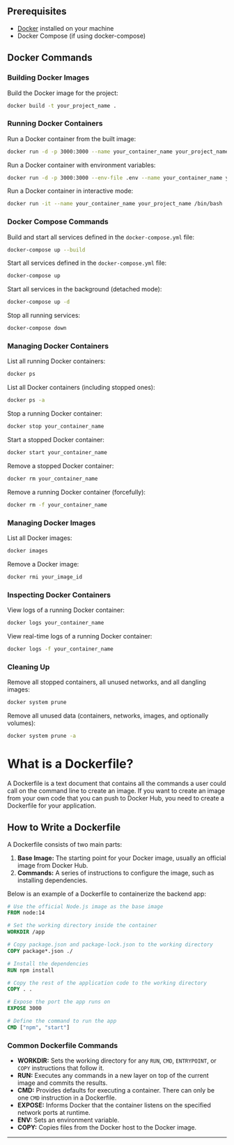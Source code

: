 ## Prerequisites

- [Docker](https://docs.docker.com/get-docker/) installed on your machine
- Docker Compose (if using docker-compose)

## Docker Commands

### Building Docker Images

Build the Docker image for the project:
```sh
docker build -t your_project_name .
```

### Running Docker Containers

Run a Docker container from the built image:
```sh
docker run -d -p 3000:3000 --name your_container_name your_project_name
```

Run a Docker container with environment variables:
```sh
docker run -d -p 3000:3000 --env-file .env --name your_container_name your_project_name
```

Run a Docker container in interactive mode:
```sh
docker run -it --name your_container_name your_project_name /bin/bash
```

### Docker Compose Commands

Build and start all services defined in the `docker-compose.yml` file:
```sh
docker-compose up --build
```

Start all services defined in the `docker-compose.yml` file:
```sh
docker-compose up
```

Start all services in the background (detached mode):
```sh
docker-compose up -d
```

Stop all running services:
```sh
docker-compose down
```

### Managing Docker Containers

List all running Docker containers:
```sh
docker ps
```

List all Docker containers (including stopped ones):
```sh
docker ps -a
```

Stop a running Docker container:
```sh
docker stop your_container_name
```

Start a stopped Docker container:
```sh
docker start your_container_name
```

Remove a stopped Docker container:
```sh
docker rm your_container_name
```

Remove a running Docker container (forcefully):
```sh
docker rm -f your_container_name
```

### Managing Docker Images

List all Docker images:
```sh
docker images
```

Remove a Docker image:
```sh
docker rmi your_image_id
```

### Inspecting Docker Containers

View logs of a running Docker container:
```sh
docker logs your_container_name
```

View real-time logs of a running Docker container:
```sh
docker logs -f your_container_name
```

### Cleaning Up

Remove all stopped containers, all unused networks, and all dangling images:
```sh
docker system prune
```

Remove all unused data (containers, networks, images, and optionally volumes):
```sh
docker system prune -a
```


# What is a Dockerfile?

A Dockerfile is a text document that contains all the commands a user could call on the command line to create an image. If you want to create an image from your own code that you can push to Docker Hub, you need to create a Dockerfile for your application.

## How to Write a Dockerfile

A Dockerfile consists of two main parts:

1. **Base Image:** The starting point for your Docker image, usually an official image from Docker Hub.
2. **Commands:** A series of instructions to configure the image, such as installing dependencies.



Below is an example of a Dockerfile to containerize the backend app:

```Dockerfile
# Use the official Node.js image as the base image
FROM node:14

# Set the working directory inside the container
WORKDIR /app

# Copy package.json and package-lock.json to the working directory
COPY package*.json ./

# Install the dependencies
RUN npm install

# Copy the rest of the application code to the working directory
COPY . .

# Expose the port the app runs on
EXPOSE 3000

# Define the command to run the app
CMD ["npm", "start"]
```

### Common Dockerfile Commands

- **WORKDIR:** Sets the working directory for any `RUN`, `CMD`, `ENTRYPOINT`, or `COPY` instructions that follow it.
- **RUN:** Executes any commands in a new layer on top of the current image and commits the results.
- **CMD:** Provides defaults for executing a container. There can only be one `CMD` instruction in a Dockerfile.
- **EXPOSE:** Informs Docker that the container listens on the specified network ports at runtime.
- **ENV:** Sets an environment variable.
- **COPY:** Copies files from the Docker host to the Docker image.




---

